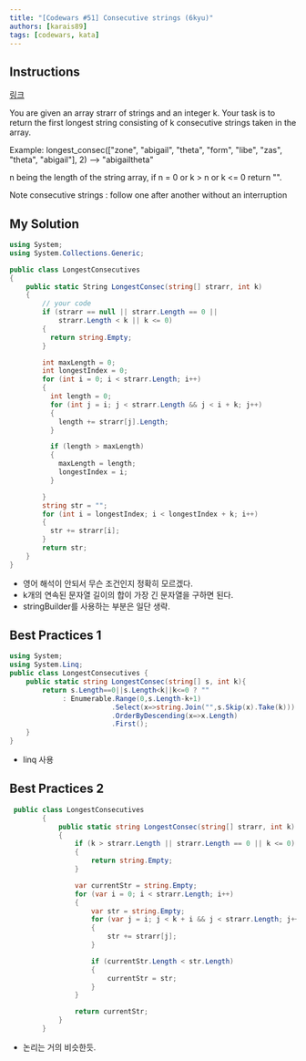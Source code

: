 ```yaml
---
title: "[Codewars #51] Consecutive strings (6kyu)"
authors: [karais89]
tags: [codewars, kata]
---
```


## Instructions

[링크](https://www.codewars.com/kata/56a5d994ac971f1ac500003e/train/csharp)

You are given an array strarr of strings and an integer k. Your task is to return the first longest string consisting of k consecutive strings taken in the array.

Example:
longest_consec(["zone", "abigail", "theta", "form", "libe", "zas", "theta", "abigail"], 2) --> "abigailtheta"

n being the length of the string array, if n = 0 or k > n or k <= 0 return "".

Note
consecutive strings : follow one after another without an interruption

## My Solution

```csharp
using System;
using System.Collections.Generic;

public class LongestConsecutives
{
    public static String LongestConsec(string[] strarr, int k)
    {
        // your code
        if (strarr == null || strarr.Length == 0 ||
            strarr.Length < k || k <= 0)
        {
          return string.Empty;
        }

        int maxLength = 0;
        int longestIndex = 0;
        for (int i = 0; i < strarr.Length; i++)
        {
          int length = 0;
          for (int j = i; j < strarr.Length && j < i + k; j++)
          {
            length += strarr[j].Length;
          }

          if (length > maxLength)
          {
            maxLength = length;
            longestIndex = i;
          }

        }
        string str = "";
        for (int i = longestIndex; i < longestIndex + k; i++)
        {
          str += strarr[i];
        }
        return str;
    }
}
```

- 영어 해석이 안되서 무슨 조건인지 정확히 모르겠다.
- k개의 연속된 문자열 길이의 합이 가장 긴 문자열을 구하면 된다.
- stringBuilder를 사용하는 부분은 일단 생략.

## Best Practices 1

```csharp
using System;
using System.Linq;
public class LongestConsecutives {
    public static string LongestConsec(string[] s, int k){
        return s.Length==0||s.Length<k||k<=0 ? ""
             : Enumerable.Range(0,s.Length-k+1)
                         .Select(x=>string.Join("",s.Skip(x).Take(k)))
                         .OrderByDescending(x=>x.Length)
                         .First();
    }
}
```

- linq 사용

## Best Practices 2

```csharp
 public class LongestConsecutives
        {
            public static string LongestConsec(string[] strarr, int k)
            {
                if (k > strarr.Length || strarr.Length == 0 || k <= 0)
                {
                    return string.Empty;
                }

                var currentStr = string.Empty;
                for (var i = 0; i < strarr.Length; i++)
                {
                    var str = string.Empty;
                    for (var j = i; j < k + i && j < strarr.Length; j++)
                    {
                        str += strarr[j];
                    }

                    if (currentStr.Length < str.Length)
                    {
                        currentStr = str;
                    }
                }

                return currentStr;
            }
        }
```

- 논리는 거의 비슷한듯.
